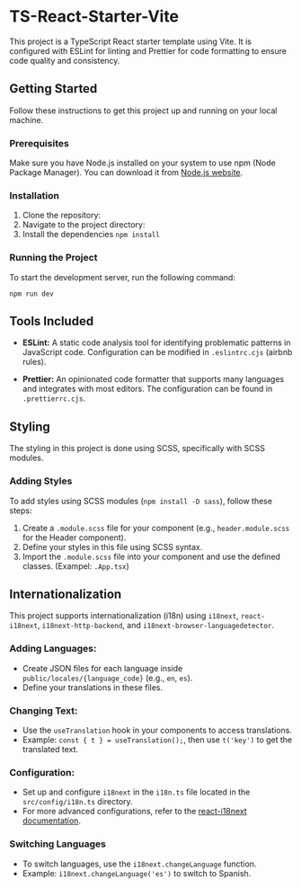 # TS-React-Starter-Vite

This project is a TypeScript React starter template using Vite. It is configured with ESLint for linting and Prettier for code formatting to ensure code quality and consistency.

## Getting Started

Follow these instructions to get this project up and running on your local machine.

### Prerequisites

Make sure you have Node.js installed on your system to use npm (Node Package Manager). You can download it from [Node.js website](https://nodejs.org/).

### Installation

1. Clone the repository: 
2. Navigate to the project directory:
3. Install the dependencies `npm install`

### Running the Project

To start the development server, run the following command:
```
npm run dev
```


## Tools Included

- **ESLint:** A static code analysis tool for identifying problematic patterns in JavaScript code. Configuration can be modified in `.eslintrc.cjs` (airbnb rules).

- **Prettier:** An opinionated code formatter that supports many languages and integrates with most editors. The configuration can be found in `.prettierrc.cjs`.

## Styling

The styling in this project is done using SCSS, specifically with SCSS modules.

### Adding Styles

To add styles using SCSS modules (`npm install -D sass`), follow these steps:

1. Create a `.module.scss` file for your component (e.g., `header.module.scss` for the Header component).
2. Define your styles in this file using SCSS syntax.
3. Import the `.module.scss` file into your component and use the defined classes. (Exampel: `.App.tsx`)


## Internationalization

This project supports internationalization (i18n) using `i18next`, `react-i18next`, `i18next-http-backend`, and `i18next-browser-languagedetector`. 

### Adding Languages:
- Create JSON files for each language inside `public/locales/{language_code}` (e.g., `en`, `es`).
- Define your translations in these files.

### Changing Text:
- Use the `useTranslation` hook in your components to access translations.
- Example: `const { t } = useTranslation();`, then use `t('key')` to get the translated text.

### Configuration:
- Set up and configure `i18next` in the `i18n.ts` file located in the `src/config/i18n.ts` directory.
- For more advanced configurations, refer to the [react-i18next documentation](https://react.i18next.com/).

### Switching Languages
- To switch languages, use the `i18next.changeLanguage` function.
- Example: `i18next.changeLanguage('es')` to switch to Spanish.
